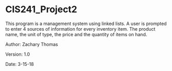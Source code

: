 # CIS241_Project2

This program is a management system using linked lists. A user is prompted
to enter 4 sources of information for every inventory item. The product name,
the unit of type, the price and the quantity of items on hand.

Author: Zachary Thomas

Version: 1.0

Date: 3-15-18

